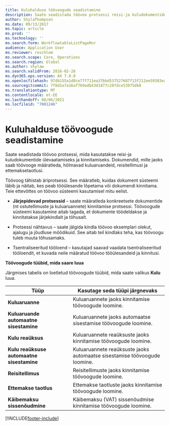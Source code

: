 ```yaml
---
title: Kuluhalduse töövoogude seadistamine
description: Saate seadistada töövoo protsessi reisi-ja kuludokumentide ülevaatamiseks ja kinnitamiseks.
author: ShylaThompson
ms.date: 09/13/2017
ms.topic: article
ms.prod: ''
ms.technology: ''
ms.search.form: WorkflowtableListPageRnr
audience: Application User
ms.reviewer: roschlom
ms.search.scope: Core, Operations
ms.search.region: Global
ms.author: shylaw
ms.search.validFrom: 2016-02-28
ms.dyn365.ops.version: AX 7.0.0
ms.openlocfilehash: 97db155a1d8ce77f711ea37bbd537527607f13f212ee59383ea165f5e46b81ba
ms.sourcegitcommit: 7f8d1e7a16af769adb43d1877c28fdce53975db8
ms.translationtype: MT
ms.contentlocale: et-EE
ms.lasthandoff: 08/06/2021
ms.locfileid: "7001246"
---
```

# <a name="set-up-expense-management-workflows"></a>Kuluhalduse töövoogude seadistamine

Saate seadistada töövoo protsessi, mida kasutatakse reisi-ja kuludokumentide ülevaatamiseks ja kinnitamiseks. Dokumendid, mille jaoks saab töövooge määratleda, hõlmavad kuluaruandeid, reisitellimusi ja ettemaksetaotlusi.

Töövoog tähistab äriprotsessi. See määratleb, kuidas dokument süsteemi läbib ja näitab, kes peab tööülesande lõpetama või dokumendi kinnitama. Teie ettevõttes on töövoo süsteemi kasutamisel mitu eelist.

-   **Järjepidevad protsessid** – saate määratleda konkreetsete dokumentide (nt ostutellimuste ja kuluaruannete) kinnitamise protsessi. Töövoogude süsteemi kasutamine aitab tagada, et dokumente töödeldakse ja kinnitatakse järjekindlalt ja tõhusalt.

-   Protsessi nähtavus – saate jälgida kindla töövoo eksemplari olekut, ajalugu ja jõudluse mõõdikuid. See aitab teil kindlaks teha, kas töövoogu tuleb muuta tõhusamaks.

-   Tsentraliseeritud tööloend – kasutajad saavad vaadata tsentraliseeritud tööloendit, et kuvada neile määratud töövoo tööülesandeid ja kinnitusi. 

**Töövoogude tüübid, mida saare luua**

Järgmises tabelis on loetletud töövoogude tüübid, mida saate valikus **Kulu** luua.


|              <strong>Tüüp</strong>              |                   <strong>Kasutage seda tüüpi järgnevaks</strong>                   |
|-------------------------------------------------|-----------------------------------------------------------------------|
|         <strong>Kuluaruanne</strong>         |            Kuluaruannete jaoks kinnitamise töövoogude loomine.             |
|  <strong>Kuluaruande automaatne sisestamine</strong>   |        Kuluaruannete jaoks automaatse sisestamise töövoogude loomine.        |
|       <strong>Kulu reaüksus</strong>        |     Kuluaruannete reaüksuste jaoks kinnitamise töövoogude loomine.      |
| <strong>Kulu reaüksuse automaatne sisestamine</strong> | Kuluaruannete reaüksuste jaoks automaatse sisestamise töövoogude loomine. |
|       <strong>Reisitellimus</strong>       |          Reisitellimuste jaoks kinnitamise töövoogude loomine.           |
|      <strong>Ettemakse taotlus</strong>      |         Ettemakse taotluste jaoks kinnitamise töövoogude loomine.          |
|        <strong>Käibemaksu sissenõudmine</strong>        | Käibemaksu (VAT) sissenõudmise kinnitamise töövoogude loomine.  |



[!INCLUDE[footer-include](../includes/footer-banner.md)]